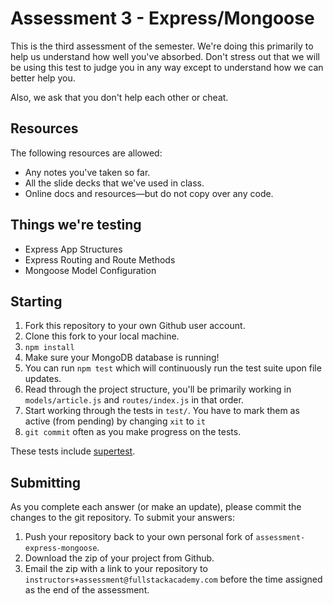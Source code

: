 # Assessment 3 - Express/Mongoose

This is the third assessment of the semester.  We're doing this primarily to help us understand how well you've absorbed.  Don't stress out that we will be using this test to judge you in any way except to understand how we can better help you.

Also, we ask that you don't help each other or cheat.

## Resources

The following resources are allowed:

* Any notes you've taken so far.
* All the slide decks that we've used in class.
* Online docs and resources—but do not copy over any code.

## Things we're testing

* Express App Structures 
* Express Routing and Route Methods
* Mongoose Model Configuration

## Starting

1. Fork this repository to your own Github user account.
2. Clone this fork to your local machine.
3. `npm install`
4. Make sure your MongoDB database is running!
5. You can run `npm test` which will continuously run the test suite upon file updates.
6. Read through the project structure, you'll be primarily working in `models/article.js` and  `routes/index.js` in that order. 
7. Start working through the tests in `test/`.  You have to mark them as active (from pending) by changing `xit` to `it`
8. `git commit` often as you make progress on the tests.

These tests include [supertest](https://github.com/visionmedia/supertest).

## Submitting

As you complete each answer (or make an update), please commit the changes to the git repository.  To submit your answers:

1.  Push your repository back to your own personal fork of `assessment-express-mongoose`.
2.  Download the zip of your project from Github.
3.  Email the zip with a link to your repository to `instructors+assessment@fullstackacademy.com` before the time assigned as the end of the assessment.
